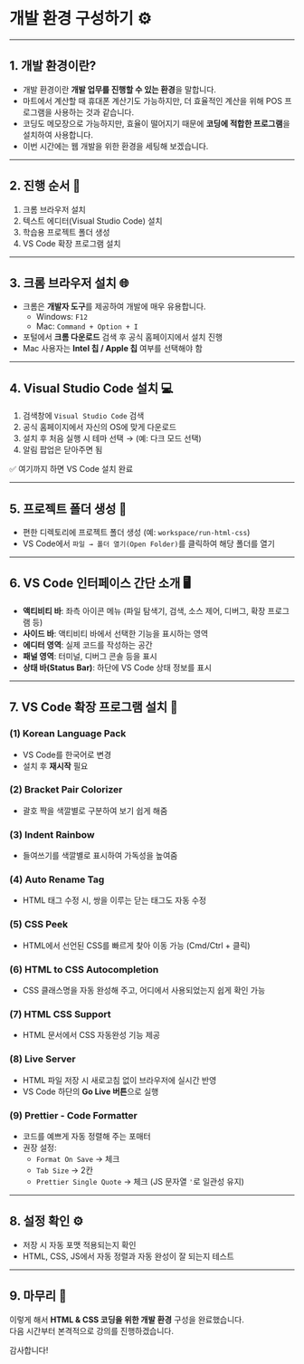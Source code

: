 # 개발 환경 구성하기 ⚙️

---

## 1. 개발 환경이란?
- 개발 환경이란 **개발 업무를 진행할 수 있는 환경**을 말합니다.  
- 마트에서 계산할 때 휴대폰 계산기도 가능하지만, 더 효율적인 계산을 위해 POS 프로그램을 사용하는 것과 같습니다.  
- 코딩도 메모장으로 가능하지만, 효율이 떨어지기 때문에 **코딩에 적합한 프로그램**을 설치하여 사용합니다.  
- 이번 시간에는 웹 개발을 위한 환경을 세팅해 보겠습니다.

---

## 2. 진행 순서 📝
1. 크롬 브라우저 설치  
2. 텍스트 에디터(Visual Studio Code) 설치  
3. 학습용 프로젝트 폴더 생성  
4. VS Code 확장 프로그램 설치  

---

## 3. 크롬 브라우저 설치 🌐
- 크롬은 **개발자 도구**를 제공하여 개발에 매우 유용합니다.  
  - Windows: `F12`  
  - Mac: `Command + Option + I`  
- 포털에서 **크롬 다운로드** 검색 후 공식 홈페이지에서 설치 진행  
- Mac 사용자는 **Intel 칩 / Apple 칩** 여부를 선택해야 함  

---

## 4. Visual Studio Code 설치 💻
1. 검색창에 `Visual Studio Code` 검색  
2. 공식 홈페이지에서 자신의 OS에 맞게 다운로드  
3. 설치 후 처음 실행 시 테마 선택 → (예: 다크 모드 선택)  
4. 알림 팝업은 닫아주면 됨  

✅ 여기까지 하면 VS Code 설치 완료  

---

## 5. 프로젝트 폴더 생성 📂
- 편한 디렉토리에 프로젝트 폴더 생성 (예: `workspace/run-html-css`)  
- VS Code에서 `파일 → 폴더 열기(Open Folder)`를 클릭하여 해당 폴더를 열기  

---

## 6. VS Code 인터페이스 간단 소개 🖥️
- **액티비티 바**: 좌측 아이콘 메뉴 (파일 탐색기, 검색, 소스 제어, 디버그, 확장 프로그램 등)  
- **사이드 바**: 액티비티 바에서 선택한 기능을 표시하는 영역  
- **에디터 영역**: 실제 코드를 작성하는 공간  
- **패널 영역**: 터미널, 디버그 콘솔 등을 표시  
- **상태 바(Status Bar)**: 하단에 VS Code 상태 정보를 표시  

---

## 7. VS Code 확장 프로그램 설치 🔌
### (1) Korean Language Pack  
- VS Code를 한국어로 변경  
- 설치 후 **재시작** 필요  

### (2) Bracket Pair Colorizer  
- 괄호 짝을 색깔별로 구분하여 보기 쉽게 해줌  

### (3) Indent Rainbow  
- 들여쓰기를 색깔별로 표시하여 가독성을 높여줌  

### (4) Auto Rename Tag  
- HTML 태그 수정 시, 쌍을 이루는 닫는 태그도 자동 수정  

### (5) CSS Peek  
- HTML에서 선언된 CSS를 빠르게 찾아 이동 가능 (Cmd/Ctrl + 클릭)  

### (6) HTML to CSS Autocompletion  
- CSS 클래스명을 자동 완성해 주고, 어디에서 사용되었는지 쉽게 확인 가능  

### (7) HTML CSS Support  
- HTML 문서에서 CSS 자동완성 기능 제공  

### (8) Live Server  
- HTML 파일 저장 시 새로고침 없이 브라우저에 실시간 반영  
- VS Code 하단의 **Go Live 버튼**으로 실행  

### (9) Prettier - Code Formatter  
- 코드를 예쁘게 자동 정렬해 주는 포매터  
- 권장 설정:
  - `Format On Save` → 체크
  - `Tab Size` → 2칸
  - `Prettier Single Quote` → 체크 (JS 문자열 `'`로 일관성 유지)

---

## 8. 설정 확인 ⚙️
- 저장 시 자동 포맷 적용되는지 확인  
- HTML, CSS, JS에서 자동 정렬과 자동 완성이 잘 되는지 테스트  

---

## 9. 마무리 🙏
이렇게 해서 **HTML & CSS 코딩을 위한 개발 환경** 구성을 완료했습니다.  
다음 시간부터 본격적으로 강의를 진행하겠습니다.  

감사합니다!

